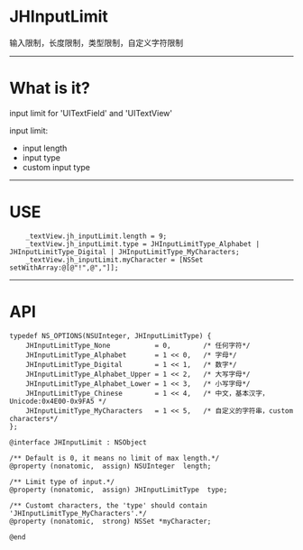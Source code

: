 # JHInputLimit
输入限制，长度限制，类型限制，自定义字符限制

---

# What is it?

input limit for 'UITextField' and 'UITextView'

input limit:
- input length
- input type
- custom input type

---

# USE

```
    _textView.jh_inputLimit.length = 9;
    _textView.jh_inputLimit.type = JHInputLimitType_Alphabet | JHInputLimitType_Digital | JHInputLimitType_MyCharacters;
    _textView.jh_inputLimit.myCharacter = [NSSet setWithArray:@[@"!",@","]];
```

---

# API

```
typedef NS_OPTIONS(NSUInteger, JHInputLimitType) {
    JHInputLimitType_None           = 0,        /* 任何字符*/
    JHInputLimitType_Alphabet       = 1 << 0,   /* 字母*/
    JHInputLimitType_Digital        = 1 << 1,   /* 数字*/
    JHInputLimitType_Alphabet_Upper = 1 << 2,   /* 大写字母*/
    JHInputLimitType_Alphabet_Lower = 1 << 3,   /* 小写字母*/
    JHInputLimitType_Chinese        = 1 << 4,   /* 中文，基本汉字，Unicode:0x4E00-0x9FA5 */
    JHInputLimitType_MyCharacters   = 1 << 5,   /* 自定义的字符串，custom characters*/
};

@interface JHInputLimit : NSObject

/** Default is 0, it means no limit of max length.*/
@property (nonatomic,  assign) NSUInteger  length;

/** Limit type of input.*/
@property (nonatomic,  assign) JHInputLimitType  type;

/** Customt characters, the 'type' should contain 'JHInputLimitType_MyCharacters'.*/
@property (nonatomic,  strong) NSSet *myCharacter;

@end
```

